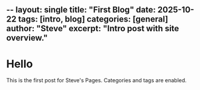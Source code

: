 --
layout: single
title: "First Blog"
date: 2025-10-22
tags: [intro, blog]
categories: [general]
author: "Steve"
excerpt: "Intro post with site overview."
---
# Hello
This is the first post for Steve's Pages. Categories and tags are enabled.
